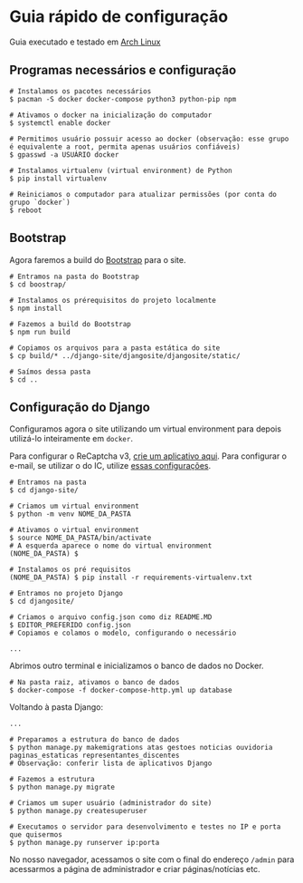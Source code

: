 # Guia rápido de configuração

Guia executado e testado em [Arch Linux](https://wiki.archlinux.org/index.php/Arch_Linux)

## Programas necessários e configuração

```
# Instalamos os pacotes necessários
$ pacman -S docker docker-compose python3 python-pip npm

# Ativamos o docker na inicialização do computador
$ systemctl enable docker

# Permitimos usuário possuir acesso ao docker (observação: esse grupo é equivalente a root, permita apenas usuários confiáveis)
$ gpasswd -a USUÁRIO docker

# Instalamos virtualenv (virtual environment) de Python
$ pip install virtualenv

# Reiniciamos o computador para atualizar permissões (por conta do grupo `docker`)
$ reboot
```

## Bootstrap

Agora faremos a build do [Bootstrap](https://getbootstrap.com/) para o site.

```
# Entramos na pasta do Bootstrap
$ cd boostrap/

# Instalamos os prérequisitos do projeto localmente
$ npm install

# Fazemos a build do Bootstrap
$ npm run build

# Copiamos os arquivos para a pasta estática do site
$ cp build/* ../django-site/djangosite/djangosite/static/

# Saímos dessa pasta
$ cd ..
```

## Configuração do Django

Configuramos agora o site utilizando um virtual environment para depois utilizá-lo inteiramente em `docker`.

Para configurar o ReCaptcha v3, [crie um aplicativo aqui](https://www.google.com/recaptcha/admin).
Para configurar o e-mail, se utilizar o do IC, utilize [essas configurações](https://suporte.ic.unicamp.br/alunos/email).

```
# Entramos na pasta
$ cd django-site/

# Criamos um virtual environment
$ python -m venv NOME_DA_PASTA

# Ativamos o virtual environment
$ source NOME_DA_PASTA/bin/activate
# A esquerda aparece o nome do virtual environment
(NOME_DA_PASTA) $ 

# Instalamos os pré requisitos
(NOME_DA_PASTA) $ pip install -r requirements-virtualenv.txt

# Entramos no projeto Django
$ cd djangosite/

# Criamos o arquivo config.json como diz README.MD
$ EDITOR_PREFERIDO config.json
# Copiamos e colamos o modelo, configurando o necessário

...
```

Abrimos outro terminal e inicializamos o banco de dados no Docker.

```
# Na pasta raiz, ativamos o banco de dados
$ docker-compose -f docker-compose-http.yml up database
```

Voltando à pasta Django:

```
...

# Preparamos a estrutura do banco de dados
$ python manage.py makemigrations atas gestoes noticias ouvidoria paginas_estaticas representantes_discentes
# Observação: conferir lista de aplicativos Django

# Fazemos a estrutura
$ python manage.py migrate

# Criamos um super usuário (administrador do site)
$ python manage.py createsuperuser

# Executamos o servidor para desenvolvimento e testes no IP e porta que quisermos
$ python manage.py runserver ip:porta
```

No nosso navegador, acessamos o site com o final do endereço `/admin` para acessarmos a página de administrador e criar páginas/notícias etc.